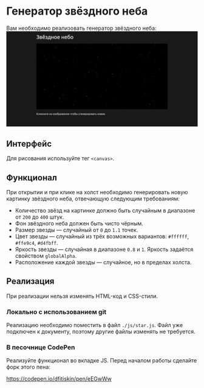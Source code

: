 Генератор звёздного неба
===

Вам необходимо реализовать генератор звёздного неба:
![Звёздное небо](./res/preview.png)

## Интерфейс

Для рисования используйте тег `<canvas>`.

## Функционал

При открытии и при клике на холст необходимо генерировать новую картинку звёздного неба, отвечающую следующим требованиям:
- Количество звёзд на картинке должно быть случайным в диапазоне от `200` до `400` штук.
- Фон звёздного неба должен быть чисто чёрным.
- Размер звезды — случайный от `0` до `1.1` точек.
- Цвет звезды — случайный из трёх возможных вариантов: `#ffffff`, `#ffe9c4`, `#d4fbff`.
- Яркость звезды — случайная в диапазоне `0.8` и `1`. Яркость задаётся свойством `globalAlpha`.
- Расположение каждой звезды — случайное, но в пределах холста.

## Реализация

При реализации нельзя изменять HTML-код и CSS-стили.

### Локально с использованием git

Реализацию необходимо поместить в файл `./js/star.js`. Файл уже подключен к документу, поэтому другие файлы изменять не требуется.

### В песочнице CodePen

Реализуйте функционал во вкладке JS. Перед началом работы сделайте форк этого пена:

https://codepen.io/dfitiskin/pen/eEGwWw
